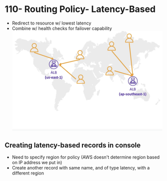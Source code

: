 # 110- Routing Policy- Latency-Based
- Redirect to resource w/ lowest latency
- Combine w/ health checks for failover capability
![](attachments/Pasted%20image%2020240706133937.png)

## Creating latency-based records in console
- Need to specify region for policy (AWS doesn't determine region based on IP address we put in)
- Create another record with same name, and of type latency, with a different region